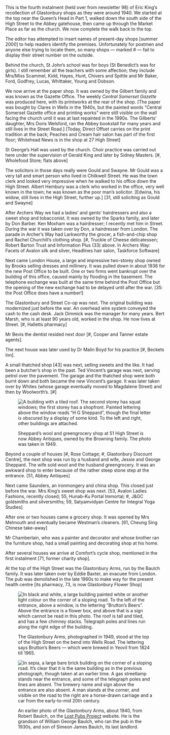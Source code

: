 <aside class="ednote">

This is the fourth instalment (held over from newsletter 98) of Eric
King’s recollection of Glastonbury shops as they were around 1940. We
started at the top near the Queen’s Head in Part 1, walked down the
south side of the High Street to the Abbey gatehouse, then came up
through the Market Place as far as the church. We now complete the walk
back to the top.

The editor has attempted to insert names of present-day shops \[summer
2000\] to help readers identify the premises. Unfortunately for postmen
and anyone else trying to locate them, so many shops — marked \# — fail
to display their street number on the outside.

</aside>

Behind the church, St John’s school was for boys (St Benedict’s was for
girls). I still remember all the teachers with some affection; they
include Mrs/Miss Scammel, Kidd, Hayes, Hunt, Chivers and Spittle and Mr
Baker, Ford, Godfrey, Lucas, Whittaker, Young and Dobson.

We now arrive at the paper shop. It was owned by the Gilbert family and
was known as the Gazette Office. The weekly *Central Somerset Gazette*
was produced here, with its printworks at the rear of the shop. \[The
paper was bought by Clares in Wells in the 1940s, but the painted words
“Central Somerset Gazette office and printing works” were still visible
on the wall facing the church until it was at last repainted in the
1990s. The Gilberts’ daughter, Mrs Doris Welsford, ran the Abbey
bookstall for many years and still lives in the Street Road.\]
<span class="ednote">[Today,
Direct Offset carries on the print tradition at the back; Peaches and
Cream hair salon has part of the first floor; Whitehead News is in the
shop at 27 High Street]</span>

St George’s Hall was used by the church. Choir practice was carried out
here under the supervision of Gerald King and later by Sidney Masters.
<span class="ednote">[\#, Wholefood Store; flats above]</span>

The solicitors in those days really were Gould and Swayne. Mr Gould was
a very tall and smart person who lived in Chilkwell Street. He was the
town clerk and looked very impressive when he walked to his office down
the High Street. Albert Hembury was a clerk who worked in the office,
very well known in the town; he was known as the poor man’s solicitor.
\[Edwina, his widow, still lives in the High Street, further up.\]
<span class="ednote">[31, still soliciting as Gould and Swayne]</span>

After Archers Way we had a ladies’ and gents’ hairdressers and also a
sweet shop and tobacconist. It was owned by the Sparks family, and later
by Don Barber. Ken Moxham was a hairdresser; I recently met him in
Street. During the war it was taken over by Don, a hairdresser from
London. The parade in Archer’s Way had Larkworthy the grocer, a
fish-and-chip shop and Rachel Churchill’s clothing shop.
<span class="ednote">[\#, Truckle
of Cheese delicatessen; Robert Barton Trust and Information Plus (33)
above. In Archers Way: Facets of Avalon silk and silver, Headlines hair
salon, Taskforce Software]</span>

Next came London House, a large and impressive two-storey shop owned by
Brooks selling dresses and millinery. It was pulled down in about 1936
for the new Post Office to be built. One or two firms went bankrupt over
the building of this office, caused mainly by flooding in the basement.
The telephone exchange was built at the same time behind the Post Office
but the opening of the new exchange had to be delayed until after the
war.
<span class="ednote">[35: the Post Office does have a number!]</span>

The Glastonbury and Street Co-op was next. The original building was
modernized just before the war. An overhead wire system conveyed the
cash to the cash desk. Jack Dimmick was the manager for many years. Bert
Marsh, who is at least 90 years old, worked in the shop. He now lives at
Street.
<span class="ednote">[\#, Halletts pharmacy]</span>

Mr Bevis the dentist resided next door
<span class="ednote">[\#, Cooper and Tanner estate agents]</span>.

The next house was later used by Dr Malin Boyd for his practice
<span class="ednote">[\#,
Beckets Inn\]</span>.

A small thatched shop
<span class="ednote">[43]</span> was next, selling sweets and the
like. It had been a butcher’s shop in the past. Ted Vincent’s garage was
next, serving petrol over the pavement. The garage and the thatched shop
were both burnt down and both became the new Vincent’s garage. It was
later taken over by Whites (whose garage eventually moved to Magdalene
Street) and then by Woolworth’s.
<span class="ednote">[\#]</span>

<figure>
<img src="../no51G71.jpg" alt="A building with a tiled roof. The second storey has squat windows; the first storey has a shopfront. Painted lettering above the window reads “H G Sheppard”, though the final letter is obscured by a display of some kind. To the left and right, other buildings are attached.">
<figcaption>

Sheppard’s wool and greengrocery shop at 51 High Street is now Abbey
Antiques, owned by the Browning family. The photo was taken in 1949.

</figcaption>
</figure>

Beyond a couple of houses
<span class="ednote">[\#, Rose Cottage; \#, Glastonbury Discount
Centre]</span>, the next shop was run by a husband and wife, Jessie
and George Sheppard. The wife sold wool and the husband greengrocery. It
was an awkward shop to enter because of the rather steep stone step at
the entrance.
<span class="ednote">[51, Abbey Antiques]</span>

Next came Saunders, an ironmongery and china shop. This closed just
before the war. Mrs King’s sweet shop was next.
<span class="ednote">[53, Avalon Ladies
Fashions, recently closed; 55, Hunab-Ku Portal Immortal; \#, J&GC
goldsmiths and silversmiths; 59, Satyamvidyan Centre for Integral Yoga
Studies]</span>

After one or two houses came a grocery shop. It was opened by Mrs
Melmouth and eventually became Westman’s cleaners.
<span class="ednote">[61, Cheung Sing
Chinese take-away]</span>

Mr Chamberlain, who was a painter and decorator and whose brother ran
the furniture shop, had a small painting and decorating shop at his
home.

After several houses we arrive at Comfort’s cycle shop, mentioned in the
first instalment
<span class="ednote">[71, former charity shop]</span>.

At the top of the High Street was the Glastonbury Arms, run by the
Baulch family. It was later taken over by Eddie Baxter, an evacuee from
London. The pub was demolished in the late 1960s to make way for the
present health centre
<span class="ednote">[its pharmacy, 73, is now Glastonbury Flower
Shop]</span>

<figure>
<img src="../glasarmsG71.jpg" alt="In black and white, a large building painted white or another light colour on the corner of a sloping road. To the left of the entrance, above a window, is the lettering “Brutton’s Beers”. Above the entrance is a flower box, and above that is a sign which cannot be read in this photo. The roof is tall and tiled, and has a few chimney stacks. Telegraph poles and lines run along the right edge of the building.">
<figcaption>

The Glastonbury Arms, photographed in 1949, stood at the top of the High
Street on the bend into Wells Road. The lettering says Brutton’s Beers —
which were brewed in Yeovil from 1824 till 1965.

</figcaption>
</figure>

<figure>
<img src="../glastonburyarms-Baulch.jpg" alt="In sepia, a large bare brick building on the corner of a sloping road. It’s clear that it is the same building as in the previous photograph, though taken at an earlier time. A gas streetlamp stands near the entrance, and some of the telegraph poles and lines are absent. The brewery name and sign above the entrance are also absent. A man stands at the corner, and visible on the road to the right are a horse-drawn carriage and a car from the early-to-mid 20th century.">
<figcaption>

An earlier photo of the Glastonbury Arms, about 1940, from Robert
Baulch, on the [Lost Pubs
Project](http://www.closedpubs.co.uk/somerset/glastonbury_glastonburyarms.html)
website. He is the grandson of William George Baulch, who ran the pub in
the 1930s, and son of Simeon James Baulch, its last landlord.

</figcaption>
</figure>

